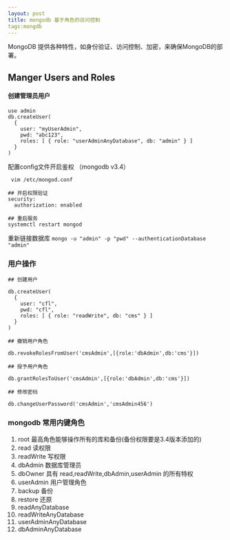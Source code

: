```yaml
---
layout: post
title: mongodb 基于角色的访问控制 
tags:mongdb
---
```

MongoDB 提供各种特性，如身份验证、访问控制、加密，来确保MongoDB的部署。

## Manger Users and Roles

#### 创建管理员用户

```
use admin
db.createUser(
  {
    user: "myUserAdmin",
    pwd: "abc123",
    roles: [ { role: "userAdminAnyDatabase", db: "admin" } ]
  }
)

```


配置config文件开启鉴权 （mongodb v3.4）

```
 vim /etc/mongod.conf 

## 开启权限验证
security:
  authorization: enabled

## 重启服务
systemctl restart mongod

```

重新链接数据库 `mongo -u "admin" -p "pwd" --authenticationDatabase "admin" `


### 用户操作

```
## 创建用户

db.createUser(
  {
    user: "cfl",
    pwd: "cfl",
    roles: [ { role: "readWrite", db: "cms" } ]
  }
)

## 撤销用户角色

db.revokeRolesFromUser('cmsAdmin',[{role:'dbAdmin',db:'cms'}])

## 授予用户角色

db.grantRolesToUser('cmsAdmin',[{role:'dbAdmin',db:'cms'}])

## 修改密码

db.changeUserPassword('cmsAdmin','cmsAdmin456')

```


### mongodb 常用内键角色

1. root 最高角色能够操作所有的库和备份(备份权限要是3.4版本添加的)
2. read  读权限
3. readWrite  写权限
4. dbAdmin  数据库管理员
5. dbOwner 具有 read,readWrite,dbAdmin,userAdmin 的所有特权
6. userAdmin  用户管理角色
7. backup   备份
8. restore  还原
9. readAnyDatabase
10. readWriteAnyDatabase
11. userAdminAnyDatabase
12. dbAdminAnyDatabase
